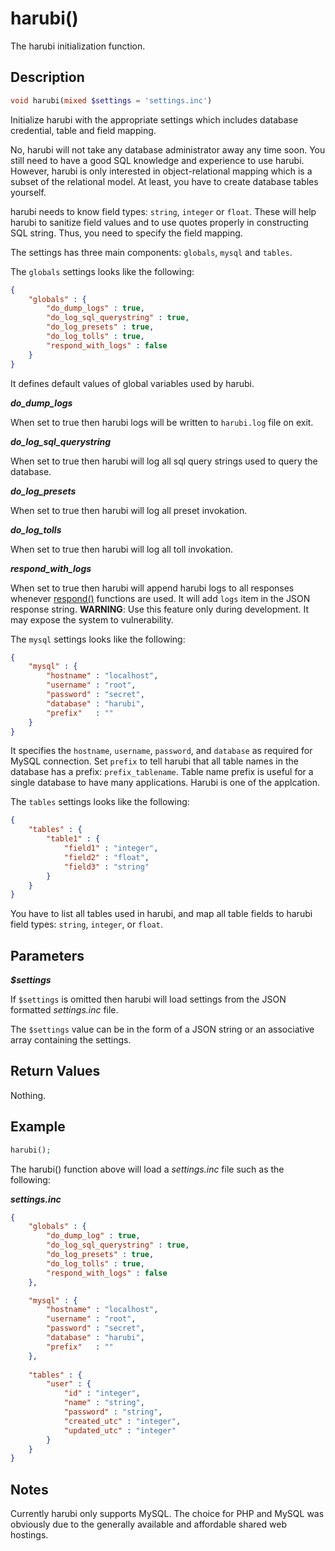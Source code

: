 harubi()
========

The harubi initialization function.

## Description

```php
void harubi(mixed $settings = 'settings.inc')
```

Initialize harubi with the appropriate settings which includes database credential, table and field mapping.

No, harubi will not take any database administrator away any time soon. You still need to have a good SQL knowledge and experience to use harubi. However, harubi is only interested in object-relational mapping which is a subset of the relational model. At least, you have to create database tables yourself.

harubi needs to know field types: `string`, `integer` or `float`. These will help harubi to sanitize field values and to use quotes properly in constructing SQL string. Thus, you need to specify the field mapping.

The settings has three main components: `globals`, `mysql` and `tables`.

The `globals` settings looks like the following:
```json
{
	"globals" : {
		"do_dump_logs" : true,
		"do_log_sql_querystring" : true,
		"do_log_presets" : true,
		"do_log_tolls" : true,
		"respond_with_logs" : false
	}
}
```
It defines default values of global variables used by harubi.

***do_dump_logs***

When set to true then harubi logs will be written to `harubi.log` file on exit.

***do_log_sql_querystring***

When set to true then harubi will log all sql query strings used to query the database.

***do_log_presets***

When set to true then harubi will log all preset invokation.

***do_log_tolls***

When set to true then harubi will log all toll invokation.

***respond_with_logs***

When set to true then harubi will append harubi logs to all responses whenever [respond()](respond.md) functions are used. It will add `logs` item in the JSON response string. **WARNING**: Use this feature only during development. It may expose the system to vulnerability.


The `mysql` settings looks like the following:
```json
{
	"mysql" : {
		"hostname" : "localhost",
		"username" : "root",
		"password" : "secret",
		"database" : "harubi",
		"prefix"   : ""
	}
}
```
It specifies the `hostname`, `username`, `password`, and `database` as required for MySQL connection. Set `prefix` to tell harubi that all table names in the database has a prefix: `prefix_tablename`. Table name prefix is useful for a single database to have many applications. Harubi is one of the applcation.

The `tables` settings looks like the following:
```json
{
	"tables" : {
		"table1" : {
			"field1" : "integer",
			"field2" : "float",
			"field3" : "string"
		}
	}
}
```
You have to list all tables used in harubi, and map all table fields to harubi field types: `string`, `integer`, or `float`.


## Parameters

***$settings***

If `$settings` is omitted then harubi will load settings from the JSON formatted *settings.inc* file.

The `$settings` value can be in the form of a JSON string or an associative array containing the settings.

## Return Values

Nothing.

## Example

```php
harubi();
```
The harubi() function above will load a *settings.inc* file such as the following:

***settings.inc***
```json
{
	"globals" : {
		"do_dump_log" : true,
		"do_log_sql_querystring" : true,
		"do_log_presets" : true,
		"do_log_tolls" : true,
		"respond_with_logs" : false
	},

	"mysql" : {
		"hostname" : "localhost",
		"username" : "root",
		"password" : "secret",
		"database" : "harubi",
		"prefix"   : ""
	},
	
	"tables" : {
		"user" : {
			"id" : "integer",
			"name" : "string",
			"password" : "string",
			"created_utc" : "integer",
			"updated_utc" : "integer"
		}
	}
}
```

## Notes

Currently harubi only supports MySQL. The choice for PHP and MySQL was obviously due to the generally available and affordable shared web hostings.

